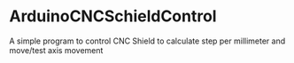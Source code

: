 # ArduinoCNCSchieldControl
A simple program to control CNC Shield to calculate step per millimeter and move/test axis movement
